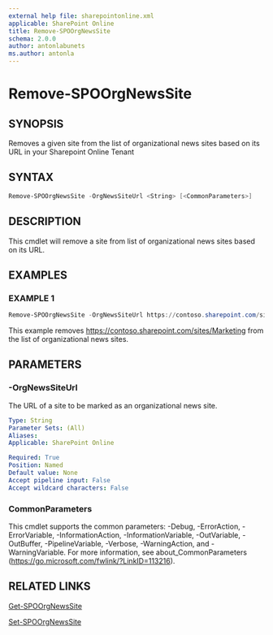 ```yaml
---
external help file: sharepointonline.xml
applicable: SharePoint Online
title: Remove-SPOOrgNewsSite
schema: 2.0.0
author: antonlabunets
ms.author: antonla
---
```


# Remove-SPOOrgNewsSite

## SYNOPSIS
Removes a given site from the list of organizational news sites based on its URL in your Sharepoint Online Tenant


## SYNTAX

```powershell
Remove-SPOOrgNewsSite -OrgNewsSiteUrl <String> [<CommonParameters>]
```

## DESCRIPTION
This cmdlet will remove a site from list of organizational news sites based on its URL.


## EXAMPLES

### EXAMPLE 1
```powershell
Remove-SPOOrgNewsSite -OrgNewsSiteUrl https://contoso.sharepoint.com/sites/Marketing
```

This example removes https://contoso.sharepoint.com/sites/Marketing from the list of organizational news sites.


## PARAMETERS

### -OrgNewsSiteUrl

The URL of a site to be marked as an organizational news site.

```yaml
Type: String
Parameter Sets: (All)
Aliases:
Applicable: SharePoint Online

Required: True
Position: Named
Default value: None
Accept pipeline input: False
Accept wildcard characters: False
```

### CommonParameters
This cmdlet supports the common parameters: -Debug, -ErrorAction, -ErrorVariable, -InformationAction, -InformationVariable, -OutVariable, -OutBuffer, -PipelineVariable, -Verbose, -WarningAction, and -WarningVariable. For more information, see about_CommonParameters (https://go.microsoft.com/fwlink/?LinkID=113216).

## RELATED LINKS
[Get-SPOOrgNewsSite](Get-SPOOrgNewsSite.md)

[Set-SPOOrgNewsSite](Set-SPOOrgNewsSite.md)
